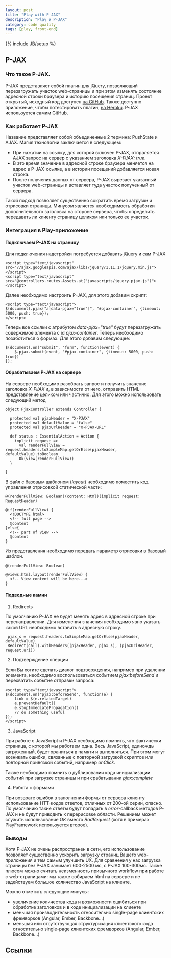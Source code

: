 ```yaml
---
layout: post
title: "Play with P-JAX"
description: "Play и P-JAX"
category: code quality
tags: [play, front-end]
---
```

{% include JB/setup %}

## P-JAX

### Что такое P-JAX.

P-JAX представляет собой плагин для jQuery, позволяющий перезагружать участок web-страницы и при этом изменять состояние адресной строки браузера и историю посещения страниц.
Проект открытый, исходный код доступен [на GitHub](https://github.com/defunkt/jquery-pjax). Также доступно приложение, чтобы потестировать плагин, [на Heroku](http://pjax.heroku.com).
P-JAX используется самим GitHub.

### Как работает P-JAX

Название представляет собой объединенные 2 термина: PushState и AJAX.
Магия технологии заключается в следующем:
* При нажатии на ссылку, для которой включен P-JAX, отпраляется AJAX запрос на сервер с указанием заголовка _X-PJAX: true_.
* В это время значение в адресной строке браузера меняется на адрес в P-JAX-ссылке, а в истории посещений добавляется новая строка.
* После получения данных от сервера, P-JAX вырезает указанный участок web-страницы и вставляет туда участок полученный от сервера.

Такой подход позволяет существенно сократить время загрузки и отрисовки страницы.
Минусом является необходимость обработки дополнительного заголовка на стороне сервера, чтобы определить передавать ли клиенту страницу целиком или только ее участок.

### Интеграция в Play-приложение

#### Подключаем P-JAX на страницу

Для подключения надстройки потребуется добавить jQuery и сам P-JAX

```
<script type="text/javascript" src="//ajax.googleapis.com/ajax/libs/jquery/1.11.1/jquery.min.js"></script>
<script type="text/javascript" src="@controllers.routes.Assets.at("javascripts/jquery.pjax.js")"></script>
```

Далее необходимо настроить P-JAX, для этого добавим скрипт:

```
<script type="text/javascript">
$(document).pjax("a[data-pjax="true"]", "#pjax-container", {timeout: 5000, push: true});
</script>
```

Теперь все ссылки с атрибутом _data-pjax="true"_ будут перезагружать содержимое элемента с id _pjax-container_.
Теперь необходимо позаботиться о формах. Для этого добавим следующее:

```
$(document).on("submit", "form", function(event) {
    $.pjax.submit(event, "#pjax-container", {timeout: 5000, push: true})
});
```

#### Обрабатываем P-JAX на сервере

На сервере необходимо разобрать запрос и получить значение заголовка _X-PJAX_ и, в зависимости от него, отправить HTML-представление целиком или частично.
Для этого можно использовать следующий метод

```
object PjaxController extends Controller {

  protected val pjaxHeader = "X-PJAX"
  protected val defaultValue = "false"
  protected val pjaxUrlHeader = "X-PJAX-URL"

  def status : EssentialAction = Action {
    implicit request =>
      val renderFullView = request.headers.toSimpleMap.getOrElse(pjaxHeader, defaultValue).toBoolean
      Ok(view(renderFullView))
  }

}
```

В файл с базовым шаблоном (_layout_) необходимо поместить код управления отрисовкой статической части:

```
@(renderFullView: Boolean)(content: Html)(implicit request: RequestHeader)

@if(renderFullView) {
  <!DOCTYPE html>
  <!-- full page -->
  @content
}else{
  <!-- part of view -->
  @content
}
```

Из представления необходимо передать параметр отрисовки в базовый шаблон.

```
@(renderFullView: Boolean)

@views.html.layout(renderFullView) {
  <!-- View content will be here.-->
}
```

#### Подводные камни

1. Redirects

По умолчанию P-JAX не будет менять адрес в адресной строке при перенаправлении. Для изменения значения необходимо явно указать какой URL необходимо вставить в адресную строку.

```
 pjax_s = request.headers.toSimpleMap.getOrElse(pjaxHeader, defaultValue)
 Redirect(call).withHeaders((pjaxHeader, pjax_s), (pjaxUrlHeader, request.uri))
```

2. Подтверждение оперции

Если Вы хотите сделать диалог подтверждения, например при удалении элемента, необходимо воспользоваться событием _pjax:beforeSend_ и перехватить событие отправки запроса:

```
<script type="text/javascript">
$(document).on("pjax:beforeSend", function(e) {
    link = $(e.relatedTarget)
    e.preventDefault()
    e.stopImmediatePropagation()
    // do something useful
});
</script>
```

3. JavaScript

При работе с JavaScript и P-JAX необходимо помнить, что фактически страница, с которой мы работаем одна. Весь JavaScript, единожды загруженный, будет храниться в памяти и выполняться.
При этом могут возникать ошибки, связанные с повторной загрузкой скриптов или повторной привязкой событий, например _onClick_.

Также необходимо помнить о дублировании кода инициализации событий при загрузке страницы и при срабатывании _pjax:complete_

4. Работа с формами

При возврате ошибок в заполнении формы от сервера клиенту использование HTT-кодов ответов, отличных от 200-ой серии, опасно. По умолчанию такие ответы будут попадать в _error_-callback методов P-JAX и не будут приводить к перерисовке области.
Решением может служить использование _OK_ вместо _BadRequest_ (хотя в примерах PlayFramework используется второе).

### Выводы

Хотя P-JAX не очень распространен в сети, его использование позволяет существенно ускорить загрузку страниц Вашего web-приложения и тем самым улучшить UX.
Для сравнения у нас загрузка страницы без P-JAX занимает 600-2500 мс, с P-JAX 100-300мс.
Также плюсом можно считать неизменность привычного workflow при работе с web-страницами: мы также собираем html на сервере и не задействуем большое количество JavaScript на клиенте.

Можно отметить следующие минусы:
* увеличение количества кода и возможности ошибиться при обработке заголовков и в коде инициализации на клиенте
* меньшая производительность относительно single-page клиентских фремворков (Angular, Ember, Backbone...)
* меньшая или отсутствующая структуризация клиентского кода относительно single-page клиентских фремворков (Angular, Ember, Backbone...)

## Ссылки

